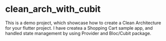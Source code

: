 # clean_arch_with_cubit

This is a demo project, which showcase how to create a Clean Architecture for your flutter project.
I have createa a Shopping Cart sample app, and handled state management by using Provider and Bloc/Cubit package.
